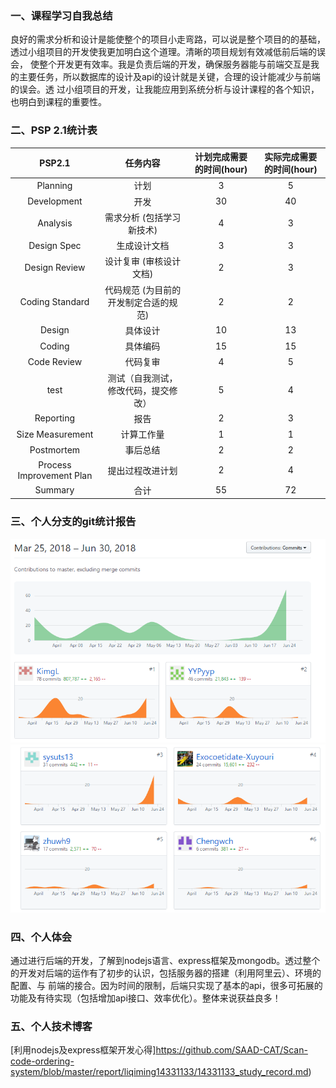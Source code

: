### 一、课程学习自我总结
   良好的需求分析和设计是能使整个的项目小走弯路，可以说是整个项目的的基础，透过小组项目的开发使我更加明白这个道理。清晰的项目规划有效减低前后端的误会，
   使整个开发更有效率。我是负责后端的开发，确保服务器能与前端交互是我的主要任务，所以数据库的设计及api的设计就是关键，合理的设计能减少与前端的误会。透
   过小组项目的开发，让我能应用到系统分析与设计课程的各个知识，也明白到课程的重要性。

### 二、PSP 2.1统计表
| PSP2.1                  |	任务内容	                     | 计划完成需要的时间(hour) | 实际完成需要的时间(hour) |
| :--------------------:  |  :----------------------------: |  :------------------: | :--------------------: |
|Planning	              | 计划	                          |  3                     |	       5              |
|Development              |	开发                           |	30	                   |         40             |
|Analysis	              | 需求分析 (包括学习新技术)          |	 4	                   |         3              |
|Design Spec              |	生成设计文档                    |	 3                    |	         3              |
|Design Review            | 设计复审 (审核设计文档)            |	2                    |	        3              |
|Coding Standard          | 代码规范 (为目前的开发制定合适的规范)|  2	                  |          2              |
|Design	                 | 具体设计                         |	10	                  |         13             |
|Coding	                 | 具体编码                         |	15	                  |         15             |
|Code Review	           | 代码复审	                        |   4                    |	        5              |
|test	                    | 测试（自我测试，修改代码，提交修改） |	 5                    |	        4              |
|Reporting                |	报告                           |	  2                 |     	    3             | 
|Size Measurement         |	计算工作量	                    |   1                    |	        1             |
|Postmortem	              | 事后总结                         |	 2                    |	         2             |
|Process Improvement Plan |	提出过程改进计划                |   2                    |	        4             |
|Summary                  |	合计                           |	  55	               |          72           |

### 三、个人分支的git统计报告
![avatar](images/GIT_1.png)
![avatar](images/GIT_2.png)

### 四、个人体会
通过进行后端的开发，了解到nodejs语言、express框架及mongodb。透过整个的开发对后端的运作有了初步的认识，包括服务器的搭建（利用阿里云）、环境的配置、与
前端的接合。因为时间的限制，后端只实现了基本的api，很多可拓展的功能及有待实现（包括增加api接口、效率优化）。整体来说获益良多！

### 五、个人技术博客
[利用nodejs及express框架开发心得]https://github.com/SAAD-CAT/Scan-code-ordering-system/blob/master/report/liqiming14331133/14331133_study_record.md)
